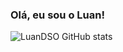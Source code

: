 ### Olá, eu sou o Luan!
![LuanDSO GitHub stats](https://github-readme-stats.vercel.app/api?username=luandso&show_icons=true&theme=dark)
